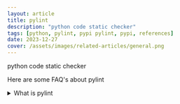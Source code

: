 ```yaml
---
layout: article
title: pylint
description: "python code static checker"
tags: [python, pylint, pypi pylint, pypi, references]
date: 2023-12-27
cover: /assets/images/related-articles/general.png
---
```


python code static checker

Here are some FAQ's about pylint
<details>
<summary>What is pylint</summary>
python code static checker
</details>
